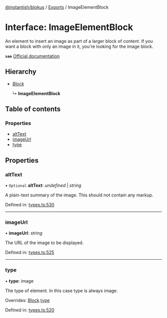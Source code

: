 [@instantish/blokus](../README.md) / [Exports](../modules.md) / ImageElementBlock

# Interface: ImageElementBlock

An element to insert an image as part of a larger block of content. If you
want a block with only an image in it, you're looking for the image block.

**`see`** [Official documentation](https://api.slack.com/reference/block-kit/block-elements#image)

## Hierarchy

* [*Block*](block.md)

  ↳ **ImageElementBlock**

## Table of contents

### Properties

- [altText](imageelementblock.md#alttext)
- [imageUrl](imageelementblock.md#imageurl)
- [type](imageelementblock.md#type)

## Properties

### altText

• `Optional` **altText**: *undefined* \| *string*

A plain-text summary of the image. This should not contain any markup.

Defined in: [types.ts:530](https://github.com/instantish/blokus/blob/8b8e846/src/types.ts#L530)

___

### imageUrl

• **imageUrl**: *string*

The URL of the image to be displayed.

Defined in: [types.ts:525](https://github.com/instantish/blokus/blob/8b8e846/src/types.ts#L525)

___

### type

• **type**: image

The type of element. In this case type is always image.

Overrides: [Block](block.md).[type](block.md#type)

Defined in: [types.ts:520](https://github.com/instantish/blokus/blob/8b8e846/src/types.ts#L520)
